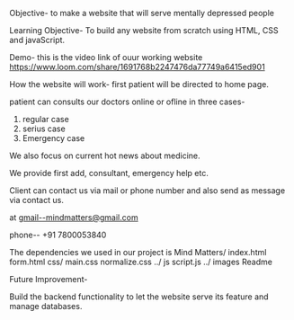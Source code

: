 
Objective- to make a website that will serve mentally depressed people 


Learning Objective-
To build any website from scratch using HTML, CSS and javaScript.



Demo-
this is the video link of ouur working website
https://www.loom.com/share/1691768b2247476da77749a6415ed901




How the website will work-
first patient will be directed to home page.

patient can consults our doctors online or ofline in three cases-
1. regular case
2. serius case
3. Emergency case

We also focus on current hot news about medicine.

We provide first add, consultant, emergency help etc.

Client can contact us via mail or phone number and also send as message via contact us.

at gmail--mindmatters@gmail.com

phone-- +91 7800053840


The dependencies we used in our project is 
Mind Matters/
index.html
form.html
css/
main.css
normalize.css
../
js
script.js
../
images
Readme


Future Improvement-

Build the backend functionality to let the website serve its feature and manage databases.



